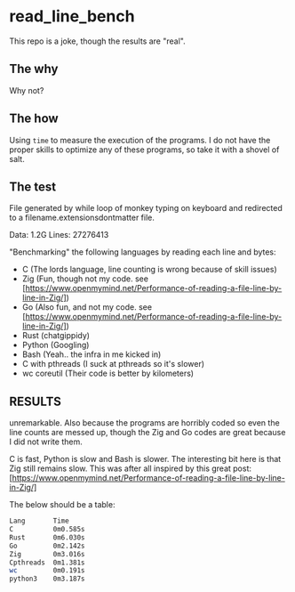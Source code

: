 # read_line_bench

This repo is a joke, though the results are "real".

## The why

Why not?

## The how

Using `time` to measure the execution of the programs.
I do not have the proper skills to optimize any of these programs, so take it with a shovel of salt.

## The test

File generated by while loop of monkey typing on keyboard and redirected to a filename.extensionsdontmatter file.

Data: 1.2G
Lines: 27276413

"Benchmarking" the following languages by reading each line and bytes:
 - C (The lords language, line counting is wrong because of skill issues)
 - Zig (Fun, though not my code. see [https://www.openmymind.net/Performance-of-reading-a-file-line-by-line-in-Zig/])
 - Go (Also fun, and not my code. see [https://www.openmymind.net/Performance-of-reading-a-file-line-by-line-in-Zig/])
 - Rust (chatgippidy)
 - Python (Googling)
 - Bash (Yeah.. the infra in me kicked in)
 - C with pthreads (I suck at pthreads so it's slower)
 - wc coreutil (Their code is better by kilometers)


## RESULTS

unremarkable.
Also because the programs are horribly coded so even the line counts are messed up, though the Zig and Go codes are great because I did not write them.

C is fast, Python is slow and Bash is slower.
The interesting bit here is that Zig still remains slow. This was after all inspired by this great post: [https://www.openmymind.net/Performance-of-reading-a-file-line-by-line-in-Zig/]



The below should be a table:
```bash
Lang       Time
C          0m0.585s
Rust       0m6.030s
Go         0m2.142s
Zig        0m3.016s
Cpthreads  0m1.381s
wc         0m0.191s
python3    0m3.187s
```
